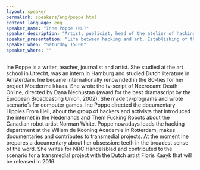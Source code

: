 ```yaml
---
layout: speaker
permalink: speakers/eng/poppe.html
content_language: eng
speaker_name: "Inne Poppe (NL)"
speaker_description: "Artist, publicist, head of the atelier of hacking at WDK Rotterdam"
speaker_presentation: "Life between hacking and art. Establishing of the hacking department at the Art Academy and the Crypto Desing Challenge project"
speaker_when: "Saturday 15:00"
speaker_where: ""
---
```


Ine Poppe is a writer, teacher, journalist and artist. She studied at the art school in Utrecht, was an intern in Hamburg and studied Dutch literature in Amsterdam. Ine became internationally renownded in the 80-ties for her project Moedermelkkaas. She wrote the tv-script of Necrocam: Death Online, directed by Dana Nechustan (award for the best dramascript by the European Broadcasting Union, 2002). She made tv-programs and wrote scenario’s for computer games. Ine Poppe directed the documentary Hippies From Hell, about the group of hackers and activists that introduced the internet in the Nederlands and Them Fucking Robots about the Canadian robot artist Norman White.
Poppe nowadays leads the hacking department at the Willem de Kooning Academie in Rotterdam, makes documentaries and contributes to transmedial projects. At the moment Ine prepares a documentary about her obsession: teeth in the broadest sense of the word. She writes for NRC Handelsblad and contributed to the scenario for a transmedial project with the Dutch artist Floris Kaayk that will be released in 2016.
